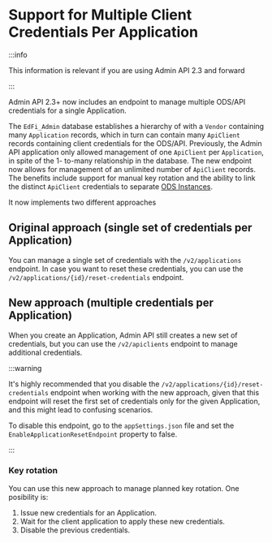 # Support for Multiple Client Credentials Per Application

:::info

This information is relevant if you are using Admin API 2.3 and forward

:::

Admin API 2.3+ now includes an endpoint to manage multiple ODS/API credentials for a single Application.

The `EdFi_Admin` database establishes a hierarchy of with a `Vendor` containing many `Application` records,
which in turn can contain many `ApiClient` records containing client credentials for the ODS/API. Previously, 
the Admin API application only allowed management of one `ApiClient` per `Application`, in spite of the 1-
to-many relationship in the database. The new endpoint now allows for management of an unlimited 
number of `ApiClient` records. The benefits include support for manual key rotation and the ability 
to link the distinct `ApiClient` credentials to separate [ODS Instances](../../../ods-api/how-to-guides/how-to-configure-ods-instances).

It now implements two different approaches

## Original approach (single set of credentials per Application)

You can manage a single set of credentials with the `/v2/applications` endpoint. In case
you want to reset these credentials, you can use the `/v2/applications/{id}/reset-credentials` endpoint.

## New approach (multiple credentials per Application)

When you create an Application, Admin API still creates a new set of credentials, but you can use
the `/v2/apiclients` endpoint to manage additional credentials.

:::warning

It's highly recommended that you disable the `/v2/applications/{id}/reset-credentials` endpoint
when working with the new approach, given that this endpoint will reset the first set of credentials
only for the given Application, and this might lead to confusing scenarios.

To disable this endpoint, go to the `appSettings.json` file and set the `EnableApplicationResetEndpoint`
property to false.

:::

### Key rotation

You can use this new approach to manage planned key rotation. One posibility is:

1. Issue new credentials for an Application.
2. Wait for the client application to apply these new credentials.
3. Disable the previous credentials.
